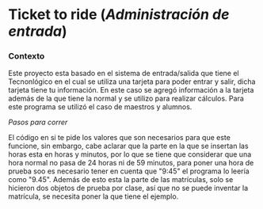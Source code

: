 # Ticket to ride (*Administración de entrada*)

### Contexto

Este proyecto esta basado en el sistema de entrada/salida que tiene el Tecnonlógico
en el cual se utiliza una tarjeta para poder entrar y salir, dicha tarjeta tiene tu
información. 
En este caso se agregó información a la tarjeta además de la que tiene la normal y 
se utilizo para realizar cálculos. Para este programa se utilizó el caso de maestros y alumnos.

*Pasos para correr*

El código en si te pide los valores que son necesarios para que este funcione, sin embargo, cabe aclarar que la parte en la que se insertan las horas
esta en horas y minutos, por lo que se tiene que considerar que una hora normal no pasa de 24 horas ni de 59 minutos, para poner una hora de prueba
soo es necesario tener en cuenta que "9:45" el programa lo leería como "9.45". 
Además de esto esta la parte de las matrículas, solo se hicieron dos objetos de prueba por clase, así que no se puede inventar la matrícula, 
se necesita poner la que tiene el ejemplo. 
